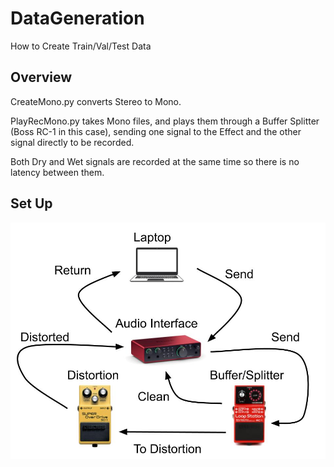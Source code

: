 # DataGeneration
How to Create Train/Val/Test Data

## Overview
CreateMono.py converts Stereo to Mono.

PlayRecMono.py takes Mono files, and plays them through a Buffer Splitter (Boss RC-1 in this case), sending one signal to the Effect and the other signal directly to be recorded.

Both Dry and Wet signals are recorded at the same time so there is no latency between them.

## Set Up
![Set Up](../Images/DataGenerationImg/RecordingSetUp.jpg)

